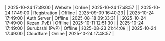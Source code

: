 | 2025-10-24 17:49:00 | Website | Online | 2025-10-24 17:48:57 |
| 2025-10-24 17:49:00 | Registration | Offline | 2025-09-09 16:40:23 |
| 2025-10-24 17:49:00 | Auth Server | Offline | 2025-08-18 09:33:31 |
| 2025-10-24 17:49:00 | Kezan (PvE) | Offline | 2025-10-11 12:51:30 |
| 2025-10-24 17:49:00 | Gurubashi (PvP) | Offline | 2025-08-23 21:44:06 |
| 2025-10-24 17:49:00 | Cloudflare | Online | 2025-10-24 17:48:57 |
